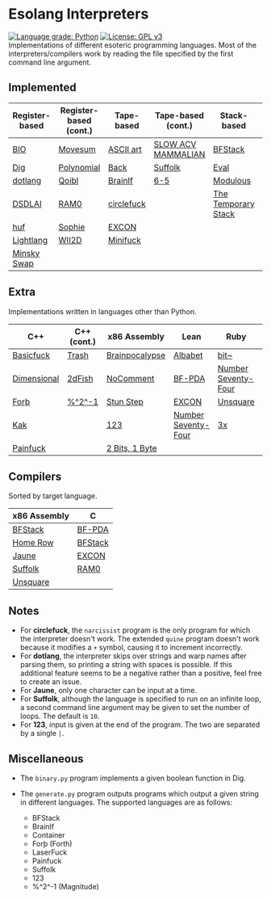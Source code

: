 # Esolang Interpreters
[![Language grade: Python](https://img.shields.io/lgtm/grade/python/g/bangyen/esolangs.svg?logo=lgtm&logoWidth=18)](https://lgtm.com/projects/g/bangyen/esolangs/context:python)
[![License: GPL v3](https://img.shields.io/badge/License-GPLv3-blue.svg)](https://www.gnu.org/licenses/gpl-3.0) \
Implementations of different esoteric programming languages. Most of the interpreters/compilers work by reading the file specified by the first command line argument.

## Implemented
| Register-based                                       | Register-based (cont.)                             | Tape-based                                         | Tape-based (cont.)                                                 | Stack-based                                                          | Other                                            |
|------------------------------------------------------|----------------------------------------------------|----------------------------------------------------|--------------------------------------------------------------------|----------------------------------------------------------------------|--------------------------------------------------|
| [BIO](https://esolangs.org/wiki/BIO)                 | [Movesum](https://esolangs.org/wiki/Movesum)       | [ASCII art](https://esolangs.org/wiki/ASCII_art)   | [SLOW ACV MAMMALIAN](https://esolangs.org/wiki/SLOW_ACV_MAMMALIAN) | [BFStack](https://esolangs.org/wiki/BFStack)                         | [Bitdeque](https://esolangs.org/wiki/Bitdeque)   |
| [Dig](https://esolangs.org/wiki/Dig)                 | [Polynomial](https://esolangs.org/wiki/Polynomial) | [Back](https://esolangs.org/wiki/Back)             | [Suffolk](https://esolangs.org/wiki/Suffolk)                       | [Eval](https://esolangs.org/wiki/Eval)                               | [Clockwise](https://esolangs.org/wiki/Clockwise) |
| [dotlang](https://esolangs.org/wiki/Dotlang)         | [Qoibl](https://esolangs.org/wiki/Qoibl)           | [BrainIf](https://esolangs.org/wiki/BrainIf)       | [6-5](https://esolangs.org/wiki/6-5)                               | [Modulous](https://esolangs.org/wiki/Modulous)                       | [Container](https://esolangs.org/wiki/Container) |
| [DSDLAI](https://esolangs.org/wiki/DSDLAI)           | [RAM0](https://esolangs.org/wiki/RAM0)             | [circlefuck](https://esolangs.org/wiki/Circlefuck) |                                                                    | [The Temporary Stack](https://esolangs.org/wiki/The_Temporary_Stack) | [Keys](https://esolangs.org/wiki/Keys)           |
| [huf](https://esolangs.org/wiki/Huf)                 | [Sophie](https://esolangs.org/wiki/Sophie)         | [EXCON](https://esolangs.org/wiki/EXCON)           |                                                                    |                                                                      | [Nevermind](https://esolangs.org/wiki/Nevermind) |
| [Lightlang](https://esolangs.org/wiki/Lightlang)     | [WII2D](https://esolangs.org/wiki/WII2D)           | [Minifuck](https://esolangs.org/wiki/Minifuck)     |                                                                    |                                                                      | [ZTOALC L](https://esolangs.org/wiki/ZTOALC_L)   |
| [Minsky Swap](https://esolangs.org/wiki/Minsky_Swap) |                                                    |                                                    |                                                                    |                                                                      |                                                  |

## Extra
Implementations written in languages other than Python.

| C++                                                  | C++ (cont.)                                      | x86 Assembly                                               | Lean                                                                 | Ruby                                                                 | Rust                                             |
|------------------------------------------------------|--------------------------------------------------|------------------------------------------------------------|----------------------------------------------------------------------|----------------------------------------------------------------------|--------------------------------------------------|
| [Basicfuck](https://esolangs.org/wiki/Basicfuck)     | [Trash](https://esolangs.org/wiki/Trash)         | [Brainpocalypse](https://esolangs.org/wiki/Brainpocalypse) | [Albabet](https://esolangs.org/wiki/Albabet)                         | [bit~](https://esolangs.org/wiki/Bit~)                               | [LaserFuck](https://esolangs.org/wiki/LaserFuck) |
| [Dimensional](https://esolangs.org/wiki/Dimensional) | [2dFish](https://esolangs.org/wiki/2dFish)       | [NoComment](https://esolangs.org/wiki/NoComment)           | [BF-PDA](https://esolangs.org/wiki/BF-PDA)                           | [Number Seventy-Four](https://esolangs.org/wiki/Number_Seventy-Four) | [Unsquare](https://esolangs.org/wiki/Unsquare)   |
| [Forþ](https://esolangs.org/wiki/For%C3%BE)          | [%^2^-1](https://esolangs.org/wiki/%25%5E2%5E-1) | [Stun Step](https://esolangs.org/wiki/Stun_Step)           | [EXCON](https://esolangs.org/wiki/EXCON)                             | [Unsquare](https://esolangs.org/wiki/Unsquare)                       |                                                  |
| [Kak](https://esolangs.org/wiki/Kak)                 |                                                  | [123](https://esolangs.org/wiki/123)                       | [Number Seventy-Four](https://esolangs.org/wiki/Number_Seventy-Four) | [3x](https://esolangs.org/wiki/3x)                                   |                                                  |
| [Painfuck](https://esolangs.org/wiki/Painfuck)       |                                                  | [2 Bits, 1 Byte](https://esolangs.org/wiki/2_Bits,_1_Byte) |                                                                      |                                                                      |                                                  |

## Compilers
Sorted by target language.

| x86 Assembly                                   | C                                            |
|------------------------------------------------|----------------------------------------------|
| [BFStack](https://esolangs.org/wiki/BFStack)   | [BF-PDA](https://esolangs.org/wiki/BF-PDA)   |
| [Home Row](https://esolangs.org/wiki/Home_Row) | [BFStack](https://esolangs.org/wiki/BFStack) |
| [Jaune](https://esolangs.org/wiki/Jaune)       | [EXCON](https://esolangs.org/wiki/EXCON)     |
| [Suffolk](https://esolangs.org/wiki/Suffolk)   | [RAM0](https://esolangs.org/wiki/RAM0)       |
| [Unsquare](https://esolangs.org/wiki/Unsquare) |                                              |

## Notes
-   For **circlefuck**, the `narcissist` program is the only program for which the interpreter doesn't work. The extended `quine` program doesn't work because it modifies a `+` symbol, causing it to increment incorrectly.
-   For **dotlang**, the interpreter skips over strings and warp names after parsing them, so printing a string with spaces is possible. If this additional feature seems to be a negative rather than a positive, feel free to create an issue.
-   For **Jaune**, only one character can be input at a time.
-   For **Suffolk**, although the language is specified to run on an infinite loop, a second command line argument may be given to set the number of loops. The default is `10`.
-   For **123**, input is given at the end of the program. The two are separated by a single `|`.

## Miscellaneous
-   The `binary.py` program implements a given boolean function in Dig.

-   The `generate.py` program outputs programs which output a given string in different languages. The supported languages are as follows:
    -   BFStack
    -   BrainIf
    -   Container
    -   Forþ (Forth)
    -   LaserFuck
    -   Painfuck
    -   Suffolk
    -   123
    -   %^2^-1 (Magnitude)
